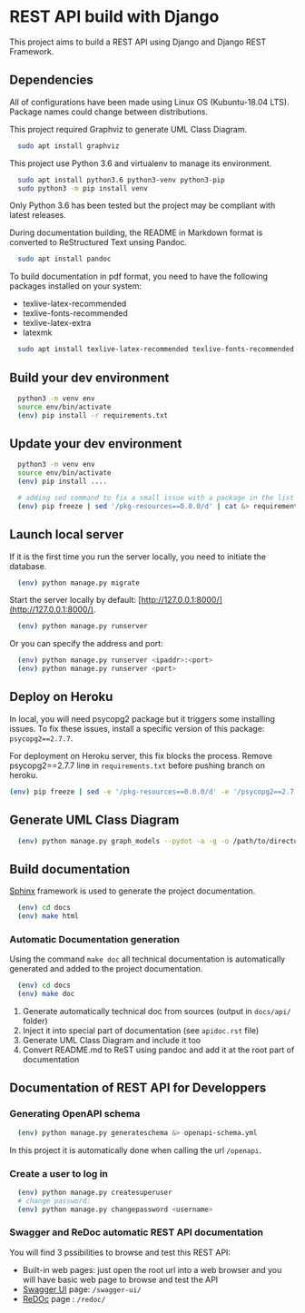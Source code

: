 # REST API build with Django

This project aims to build a REST API using Django and Django REST Framework.

## Dependencies

All of configurations have been made using Linux OS (Kubuntu-18.04 LTS). Package names could change between distributions.

This project required Graphviz to generate UML Class Diagram.

```bash
  sudo apt install graphviz
```

This project use Python 3.6 and virtualenv to manage its environment.

```bash
  sudo apt install python3.6 python3-venv python3-pip
  sudo python3 -m pip install venv
```

Only Python 3.6 has been tested but the project may be compliant with latest releases.

During documentation building, the README in Markdown format is converted to ReStructured Text unsing Pandoc.

```bash
  sudo apt install pandoc
```

To build documentation in pdf format, you need to have the following packages installed on your system:

* texlive-latex-recommended
* texlive-fonts-recommended
* texlive-latex-extra
* latexmk

```bash
  sudo apt install texlive-latex-recommended texlive-fonts-recommended texlive-latex-extra latexmk
```

## Build your dev environment

```bash
  python3 -m venv env
  source env/bin/activate
  (env) pip install -r requirements.txt
```

## Update your dev environment

```bash
  python3 -m venv env
  source env/bin/activate
  (env) pip install ....

  # adding sed command to fix a small issue with a package in the list
  (env) pip freeze | sed '/pkg-resources==0.0.0/d' | cat &> requirements.txt
```

## Launch local server

If it is the first time you run the server locally, you need to initiate the database.

```bash
  (env) python manage.py migrate
```

Start the server locally by default: [http://127.0.0.1:8000/](http://127.0.0.1:8000/).

```bash
  (env) python manage.py runserver
```

Or you can specify the address and port:

```bash
  (env) python manage.py runserver <ipaddr>:<port>
  (env) python manage.py runserver <port>
```

## Deploy on Heroku

In local, you will need psycopg2 package but it triggers some installing issues.
To fix these issues, install a specific version of this package: `psycopg2==2.7.7`.

For deployment on Heroku server, this fix blocks the process. Remove psycopg2==2.7.7 line in `requirements.txt` before pushing branch on heroku.

```bash
(env) pip freeze | sed -e '/pkg-resources==0.0.0/d' -e '/psycopg2==2.7.7/d' | cat &> requirements.txt
```


## Generate UML Class Diagram

```bash
  (env) python manage.py graph_models --pydot -a -g -o /path/to/directory/app_uml_class_diagram.png
```

## Build documentation

[Sphinx](http://www.sphinx-doc.org/en/master/) framework is used to generate the project documentation.

```bash
  (env) cd docs
  (env) make html
```

### Automatic Documentation generation

Using the command `make doc` all technical documentation is automatically generated and added to the project documentation.

```bash
  (env) cd docs
  (env) make doc
```

1. Generate automatically technical doc from sources (output in `docs/api/` folder)
2. Inject it into special part of documentation (see `apidoc.rst` file)
3. Generate UML Class Diagram and include it too
4. Convert README.md to ReST using pandoc and add it at the root part of documentation

## Documentation of REST API for Developpers

### Generating OpenAPI schema

```bash
  (env) python manage.py generateschema &> openapi-schema.yml
```

In this project it is automatically done when calling the url `/openapi`.

### Create a user to log in

```bash
  (env) python manage.py createsuperuser
  # change password:
  (env) python manage.py changepassword <username>
```


### Swagger and ReDoc automatic REST API documentation

You will find 3 pssibilities to browse and test this REST API:

* Built-in web pages: just open the root url into a web browser and you will have basic web page to browse and test the API
* [Swagger UI](https://swagger.io/) page: `/swagger-ui/`
* [ReDOc](https://github.com/Redocly/redoc) page : `/redoc/`
